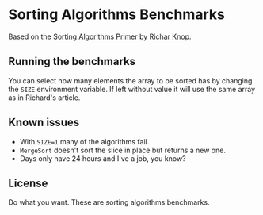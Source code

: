 # Sorting Algorithms Benchmarks

Based on the [Sorting Algorithms Primer](https://hackernoon.com/sorting-algorithms-primer-374b83f3ba09) by [Richar Knop](https://twitter.com/richardknop).

## Running the benchmarks

You can select how many elements the array to be sorted has by changing the `SIZE` environment variable. If left without value it will use the same array as in Richard's article.

## Known issues
* With `SIZE=1` many of the algorithms fail.
* `MergeSort` doesn't sort the slice in place but returns a new one.
* Days only have 24 hours and I've a job, you know?

## License
Do what you want. These are sorting algorithms benchmarks.